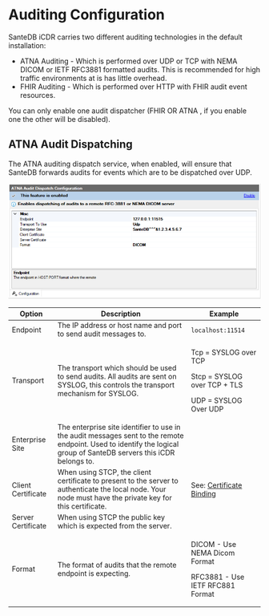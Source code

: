 # Auditing Configuration

SanteDB iCDR carries two different auditing technologies in the default installation:

* ATNA Auditing - Which is performed over UDP or TCP with NEMA DICOM or IETF RFC3881 formatted audits. This is recommended for high traffic environments at is has little overhead.
* FHIR Auditing - Which is performed over HTTP with FHIR audit event resources.

You can only enable one audit dispatcher (FHIR OR ATNA , if you enable one the other will be disabled).

## ATNA Audit Dispatching

The ATNA auditing dispatch service, when enabled, will ensure that SanteDB forwards audits for events which are to be dispatched over UDP.

![](<../../../../.gitbook/assets/image (423) (1) (1) (1) (1).png>)

| Option             | Description                                                                                                                                                           | Example                                                                                     |
| ------------------ | --------------------------------------------------------------------------------------------------------------------------------------------------------------------- | ------------------------------------------------------------------------------------------- |
| Endpoint           | The IP address or host name and port to send audit messages to.                                                                                                       | `localhost:11514`                                                                           |
| Transport          | The transport which should be used to send audits. All audits are sent on SYSLOG, this controls the transport mechanism for SYSLOG.                                   | <p>Tcp = SYSLOG over TCP</p><p>Stcp = SYSLOG over TCP + TLS</p><p>UDP = SYSLOG Over UDP</p> |
| Enterprise Site    |  The enterprise site identifier to use in the audit messages sent to the remote endpoint. Used to identify the logical group of SanteDB servers this iCDR belongs to. |                                                                                             |
| Client Certificate | When using STCP, the client certificate to present to the server to authenticate the local node. Your node must have the private key for this certificate.            | See: [Certificate Binding](../messaging-settings/#certificate-binding)                      |
| Server Certificate | When using STCP the public key which is expected from the server.                                                                                                     |                                                                                             |
| Format             | The format of audits that the remote endpoint is expecting.                                                                                                           | <p>DICOM - Use NEMA Dicom Format</p><p>RFC3881 - Use IETF RFC881 Format</p>                 |
